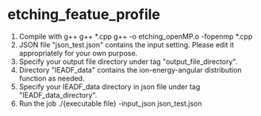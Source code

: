 # etching_featue_profile
1. Compile with g++
   g++ *.cpp
   g++ -o etching_openMP.o -fopenmp *.cpp
2. JSON file "json_test.json" contains the input setting. Please edit it appropriately for your own purpose.
3. Specify your output file directory under tag "output_file_directory".
4. Directory "IEADF_data" contains the ion-energy-angular distribution function as needed.
5. Specify your IEADF_data directory in json file under tag "IEADF_data_directory".
6. Run the job
   ./{executable file} -input_json json_test.json
